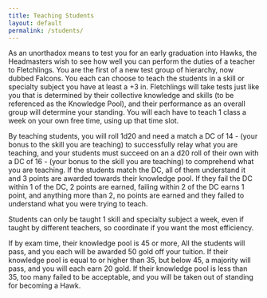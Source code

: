 ```yaml
---
title: Teaching Students
layout: default
permalink: /students/
---
```

As an unorthadox means to test you for an early graduation into Hawks, the Headmasters wish to see how well you can perform the duties of a teacher to Fletchlings. You are the first of a new test group of hierarchy, now dubbed Falcons. You each can choose to teach the students in a skill or specialty subject you have at least a +3 in. Fletchlings will take tests just like you that is determined by their collective knowledge and skills (to be referenced as the Knowledge Pool), and their performance as an overall group will determine your standing. You will each have to teach 1 class a week on your own free time, using up that time slot. 

By teaching students, you will roll 1d20 and need a match a DC of 14 - (your bonus to the skill you are teaching) to successfully relay what you are teaching, and your students must succeed on an a d20 roll of their own with a DC of 16 - (your bonus to the skill you are teaching) to comprehend what you are teaching. If the students match the DC, all of them understand it and 3 points are awarded towards their knowledge pool. If they fail the DC within 1 of the DC, 2 points are earned, failing within 2 of the DC earns 1 point, and anything more than 2, no points are earned and they failed to understand what you were trying to teach.

Students can only be taught 1 skill and specialty subject a week, even if taught by different teachers, so coordinate if you want the most efficiency.

If by exam time, their knowledge pool is 45 or more, All the students will pass, and you each will be awarded 50 gold off your tuition. If their knowledge pool is equal to or higher than 35, but below 45, a majority will pass, and you will each earn 20 gold. If their knowledge pool is less than 35, too many failed to be acceptable, and you will be taken out of standing for becoming a Hawk.
